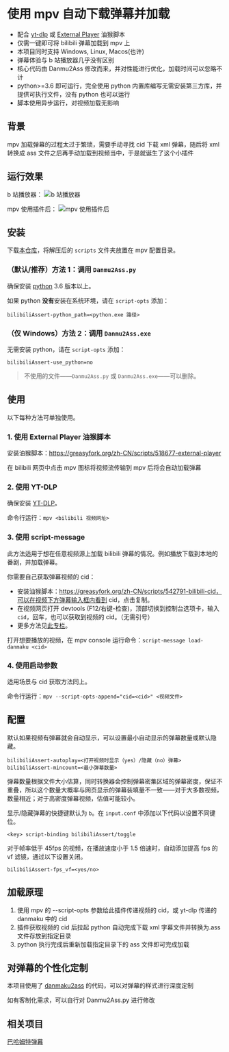 # 使用 mpv 自动下载弹幕并加载

- 配合 [yt-dlp](https://github.com/yt-dlp/yt-dlp) 或 [External Player](https://github.com/LuckyPuppy514/external-player) 油猴脚本
- 仅需一键即可将 bilibili 弹幕加载到 mpv 上
- 本项目同时支持 Windows, Linux, Macos(也许)
- 弹幕体验与 b 站播放器几乎没有区别
- 核心代码由 Danmu2Ass 修改而来，并对性能进行优化，加载时间可以忽略不计
- python>=3.6 即可运行，完全使用 python 内置库编写无需安装第三方库，并提供可执行文件，没有 python 也可以运行
- 脚本使用异步运行，对视频加载无影响

## 背景

mpv 加载弹幕的过程太过于繁琐，需要手动寻找 cid 下载 xml 弹幕，随后将 xml 转换成 ass 文件之后再手动加载到视频当中，于是就诞生了这个小插件

## 运行效果

b 站播放器：
![b 站播放器](https://user-images.githubusercontent.com/14844805/188661589-3ace06fc-5f40-4a6e-adfb-a46c80fe01bf.png)

mpv 使用插件后：
![mpv 使用插件后](https://user-images.githubusercontent.com/14844805/188661757-ff42a04c-60a6-4ab7-8bae-2bb260980751.png)

## 安装

下载[本仓库](https://github.com/ajtn123/MPV-Play-BiliBili-Comments/archive/refs/heads/main.zip)，将解压后的 `scripts` 文件夹放置在 mpv 配置目录。

### （默认/推荐）方法 1：调用 `Danmu2Ass.py`

确保安装 [python](https://www.python.org/downloads/) 3.6 版本以上。

如果 python **没有**安装在系统环境，请在 `script-opts` 添加：

```
bilibiliAssert-python_path=<python.exe 路径>
```

### （仅 Windows）方法 2：调用 `Danmu2Ass.exe`

无需安装 python，请在 `script-opts` 添加：

```
bilibiliAssert-use_python=no
```

> 不使用的文件——`Danmu2Ass.py` 或 `Danmu2Ass.exe`——可以删除。

## 使用

以下每种方法可单独使用。

### 1. 使用 External Player 油猴脚本

安装油猴脚本：https://greasyfork.org/zh-CN/scripts/518677-external-player

在 bilibili 网页中点击 mpv 图标将视频流传输到 mpv 后将会自动加载弹幕

### 2. 使用 YT-DLP

确保安装 [YT-DLP](https://github.com/yt-dlp/yt-dlp)。

命令行运行：`mpv <bilibili 视频网址>`

### 3. 使用 script-message

此方法适用于想在任意视频源上加载 bilibili 弹幕的情况。例如播放下载到本地的番剧，并加载弹幕。

你需要自己获取弹幕视频的 cid：

- 安装油猴脚本：https://greasyfork.org/zh-CN/scripts/542791-bilibili-cid，可以在视频下方弹幕输入框内看到 cid，点击复制。
- 在视频网页打开 devtools (F12/右键-检查)，顶部切换到控制台选项卡，输入 `cid`，回车，也可以获取到视频的 cid。（无需引号）
- 更多方法见[此专栏](https://www.bilibili.com/read/cv7923601)。

打开想要播放的视频，在 mpv console 运行命令：`script-message load-danmaku <cid>`

### 4. 使用启动参数

适用场景与 cid 获取方法同上。

命令行运行：`mpv --script-opts-append="cid=<cid>" <视频文件>`

## 配置

默认如果视频有弹幕就会自动显示，可以设置最小自动显示的弹幕数量或默认隐藏。

```
bilibiliAssert-autoplay=<打开视频时显示（yes）/隐藏（no）弹幕>
bilibiliAssert-mincount=<最小弹幕数量>
```

弹幕数量根据文件大小估算，同时转换器会控制弹幕密集区域的弹幕密度，保证不重叠，所以这个数量大概率与网页显示的弹幕装填量不一致——对于大多数视频，数量相近；对于高密度弹幕视频，估值可能较小。

显示/隐藏弹幕的快捷键默认为 `b`。在 `input.conf` 中添加以下代码以设置不同键位。

```
<key> script-binding bilibiliAssert/toggle
```

对于帧率低于 45fps 的视频，在播放速度小于 1.5 倍速时，自动添加提高 fps 的 vf 滤镜，通过以下设置关闭。

```
bilibiliAssert-fps_vf=<yes/no>
```

## 加载原理

1. 使用 mpv 的 --script-opts 参数给此插件传递视频的 cid，或 yt-dlp 传递的 danmaku 中的 cid
2. 插件获取视频的 cid 后拉起 python 自动完成下载 xml 字幕文件并转换为.ass 文件存放到指定目录
3. python 执行完成后重新加载指定目录下的 ass 文件即可完成加载

## 对弹幕的个性化定制

本项目使用了 [danmaku2ass](https://github.com/m13253/danmaku2ass) 的代码，可以对弹幕的样式进行深度定制

如有客制化需求，可以自行对 Danmu2Ass.py 进行修改

## 相关项目

[巴哈姆特弹幕](https://github.com/s594569321/MPV-Play-BAHA-Comments)
